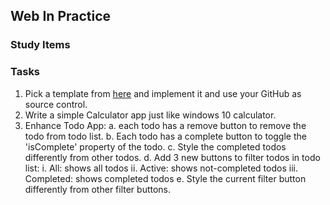 ## Web In Practice

### Study Items  <!-- omit in toc -->



### Tasks  <!-- omit in toc -->

1. Pick a template from [here](https://colorlib.com/wp/free-html5-admin-dashboard-templates/) and implement it and use your GitHub as source control.
2. Write a simple Calculator app just like windows 10 calculator.
3. Enhance Todo App:
  a. each todo has a remove button to remove the todo from todo list.
  b. Each todo has a complete button to toggle the 'isComplete' property of the todo.
  c. Style the completed todos differently from other todos.
  d. Add 3 new buttons to filter todos in todo list:
    i. All: shows all todos
    ii. Active: shows not-completed todos
    iii. Completed: shows completed todos
  e. Style the current filter button differently from other filter buttons.
